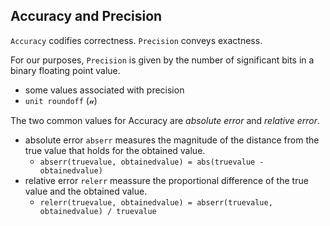 ## Accuracy and Precision

`Accuracy` codifies correctness. `Precision` conveys exactness.

For our purposes, `Precision` is given by the number of significant bits in a binary floating point value.
- some values associated with precision
- `unit roundoff` (𝓊)

The two common values for Accuracy are *absolute error* and *relative error*.
- absolute error `abserr` measures the magnitude of the distance from the true value that holds for the obtained value.
    - `abserr(truevalue, obtainedvalue) = abs(truevalue - obtainedvalue)`
- relative error `relerr` meassure the proportional difference of the true value and  the obtained value.
    - `relerr(truevalue, obtainedvalue) = abserr(truevalue, obtainedvalue) / truevalue`
 

